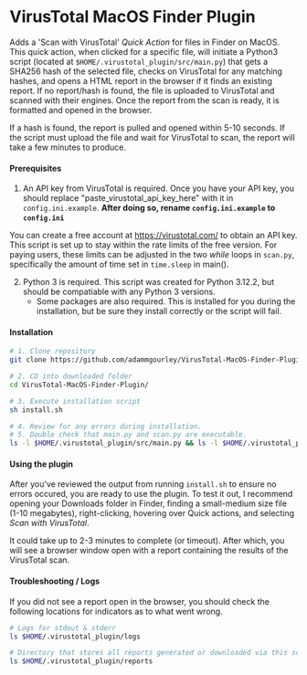# VirusTotal MacOS Finder Plugin

Adds a 'Scan with VirusTotal' *Quick Action* for files in Finder on MacOS. This quick action, when clicked for a specific file, will initiate a Python3 script (located at `$HOME/.virustotal_plugin/src/main.py`) that gets a SHA256 hash of the selected file, checks on VirusTotal for any matching hashes, and opens a HTML report in the browser if it finds an existing report. If no report/hash is found, the file is uploaded to VirusTotal and scanned with their engines. Once the report from the scan is ready, it is formatted and opened in the browser.

If a hash is found, the report is pulled and opened within 5-10 seconds. If the script must upload the file and wait for VirusTotal to scan, the report will take a few minutes to produce.


#### Prerequisites
1. An API key from VirusTotal is required. Once you have your API key, you should replace "paste_virustotal_api_key_here" with it in `config.ini.example`. **After doing so, rename `config.ini.example` to `config.ini`**

You can create a free account at https://virustotal.com/ to obtain an API key. This script is set up to stay within the rate limits of the free version. For paying users, these limits can be adjusted in the two *while* loops in `scan.py`, specifically the amount of time set in `time.sleep` in main().

2. Python 3 is required. This script was created for Python 3.12.2, but should be compatiable with any Python 3 versions.
    - Some packages are also required. This is installed for you during the installation, but be sure they install correctly or the script will fail.


#### Installation
``` bash
# 1. Clone repository
git clone https://github.com/adammgourley/VirusTotal-MacOS-Finder-Plugin.git

# 2. CD into downloaded folder
cd VirusTotal-MacOS-Finder-Plugin/

# 3. Execute installation script
sh install.sh

# 4. Review for any errors during installation.
# 5. Double check that main.py and scan.py are executable.
ls -l $HOME/.virustotal_plugin/src/main.py && ls -l $HOME/.virustotal_plugin/src/scan.py
```

#### Using the plugin

After you've reviewed the output from running `install.sh` to ensure no errors occured, you are ready to use the plugin. To test it out, I recommend opening your Downloads folder in Finder, finding a small-medium size file (1-10 megabytes), right-clicking, hovering over Quick actions, and selecting *Scan with VirusTotal*.

It could take up to 2-3 minutes to complete (or timeout). After which, you will see a browser window open with a report containing the results of the VirusTotal scan.

#### Troubleshooting / Logs

If you did not see a report open in the browser, you should check the following locations for indicators as to what went wrong.
``` bash
# Logs for stdout & stderr
ls $HOME/.virustotal_plugin/logs

# Directory that stores all reports generated or downloaded via this script
ls $HOME/.virustotal_plugin/reports
```
